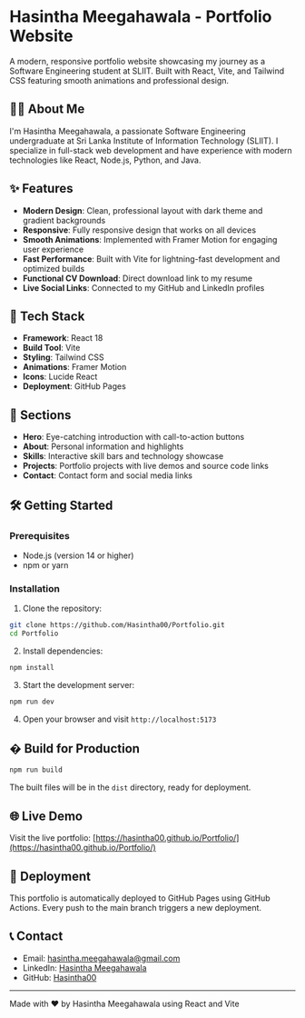 # Hasintha Meegahawala - Portfolio Website

A modern, responsive portfolio website showcasing my journey as a Software Engineering student at SLIIT. Built with React, Vite, and Tailwind CSS featuring smooth animations and professional design.

## 👨‍💻 About Me

I'm Hasintha Meegahawala, a passionate Software Engineering undergraduate at Sri Lanka Institute of Information Technology (SLIIT). I specialize in full-stack web development and have experience with modern technologies like React, Node.js, Python, and Java.

## ✨ Features

- **Modern Design**: Clean, professional layout with dark theme and gradient backgrounds
- **Responsive**: Fully responsive design that works on all devices
- **Smooth Animations**: Implemented with Framer Motion for engaging user experience
- **Fast Performance**: Built with Vite for lightning-fast development and optimized builds
- **Functional CV Download**: Direct download link to my resume
- **Live Social Links**: Connected to my GitHub and LinkedIn profiles

## 🚀 Tech Stack

- **Framework**: React 18
- **Build Tool**: Vite
- **Styling**: Tailwind CSS
- **Animations**: Framer Motion
- **Icons**: Lucide React
- **Deployment**: GitHub Pages

## 📱 Sections

- **Hero**: Eye-catching introduction with call-to-action buttons
- **About**: Personal information and highlights
- **Skills**: Interactive skill bars and technology showcase
- **Projects**: Portfolio projects with live demos and source code links
- **Contact**: Contact form and social media links

## 🛠️ Getting Started

### Prerequisites

- Node.js (version 14 or higher)
- npm or yarn

### Installation

1. Clone the repository:
```bash
git clone https://github.com/Hasintha00/Portfolio.git
cd Portfolio
```

2. Install dependencies:
```bash
npm install
```

3. Start the development server:
```bash
npm run dev
```

4. Open your browser and visit `http://localhost:5173`

## � Build for Production

```bash
npm run build
```

The built files will be in the `dist` directory, ready for deployment.

## 🌐 Live Demo

Visit the live portfolio: [https://hasintha00.github.io/Portfolio/](https://hasintha00.github.io/Portfolio/)

## 🚀 Deployment

This portfolio is automatically deployed to GitHub Pages using GitHub Actions. Every push to the main branch triggers a new deployment.

## 📞 Contact

- Email: hasintha.meegahawala@gmail.com
- LinkedIn: [Hasintha Meegahawala](https://www.linkedin.com/in/hasintha-meegahawela-7a206b348/)
- GitHub: [Hasintha00](https://github.com/Hasintha00)

---

Made with ❤️ by Hasintha Meegahawala using React and Vite
